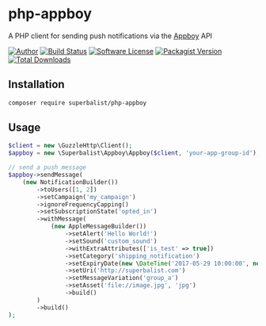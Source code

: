 # php-appboy

A PHP client for sending push notifications via the [Appboy](https://www.appboy.com/documentation/REST_API) API

[![Author](http://img.shields.io/badge/author-@superbalist-blue.svg?style=flat-square)](https://twitter.com/superbalist)
[![Build Status](https://img.shields.io/travis/Superbalist/php-appboy/master.svg?style=flat-square)](https://travis-ci.org/Superbalist/php-appboy)
[![Software License](https://img.shields.io/badge/license-MIT-brightgreen.svg?style=flat-square)](LICENSE)
[![Packagist Version](https://img.shields.io/packagist/v/superbalist/php-appboy.svg?style=flat-square)](https://packagist.org/packages/superbalist/php-appboy)
[![Total Downloads](https://img.shields.io/packagist/dt/superbalist/php-appboy.svg?style=flat-square)](https://packagist.org/packages/superbalist/php-appboy)


## Installation

```bash
composer require superbalist/php-appboy
```

## Usage

```php
$client = new \GuzzleHttp\Client();
$appboy = new \Superbalist\Appboy\Appboy($client, 'your-app-group-id');

// send a push message
$appboy->sendMessage(
    (new NotificationBuilder())
        ->toUsers([1, 2])
        ->setCampaign('my_campaign')
        ->ignoreFrequencyCapping()
        ->setSubscriptionState('opted_in')
        ->withMessage(
            (new AppleMessageBuilder())
                ->setAlert('Hello World!')
                ->setSound('custom_sound')
                ->withExtraAttributes(['is_test' => true])
                ->setCategory('shipping_notification')
                ->setExpiryDate(new \DateTime('2017-05-29 10:00:00', new \DateTimeZone('Africa/Johannesburg')))
                ->setUri('http://superbalist.com')
                ->setMessageVariation('group_a')
                ->setAsset('file://image.jpg', 'jpg')
                ->build()
        )
        ->build()
);

```
